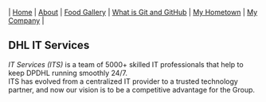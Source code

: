 | [Home](https://wendyjaya.github.io/) | [About](https://wendyjaya.github.io/about.html) | [Food Gallery](https://wendyjaya.github.io/gallery.html) | [What is Git and GitHub](https://wendyjaya.github.io/whatis.html) | [My Hometown](https://wendyjaya.github.io/hometown.html) | [My Company](https://wendyjaya.github.io/hometown.html) |

## DHL IT Services

_*IT Services (ITS)*_ is a team of 5000+ skilled IT professionals that help to keep DPDHL running smoothly 24/7.  
ITS has evolved from a centralized IT provider to a trusted technology partner, and now our vision is to be a competitive advantage for the Group.

